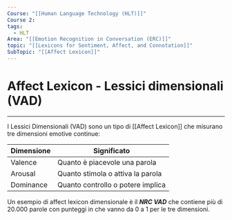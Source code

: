 ```yaml
---
Course: "[[Human Language Technology (HLT)]]"
Course 2: 
tags:
  - HLT
Area: "[[Emotion Recognition in Conversation (ERC)]]"
topic: "[[Lexicons for Sentiment, Affect, and Connotation]]"
SubTopic: "[[Affect Lexicon]]"
---
```

# Affect Lexicon - Lessici dimensionali (VAD)
---
I Lessici Dimensionali (VAD) sono un tipo di [[Affect Lexicon]] che misurano tre dimensioni emotive continue: 

| Dimensione | Significato                       |
| ---------- | --------------------------------- |
| Valence    | Quanto è piacevole una parola     |
| Arousal    | Quanto stimola o attiva la parola |
| Dominance  | Quanto controllo o potere implica |
Un esempio di affect lexicon dimensionale è il ***NRC VAD*** che contiene più di 20.000 parole con punteggi in che vanno da 0 a 1 per le tre dimensioni.